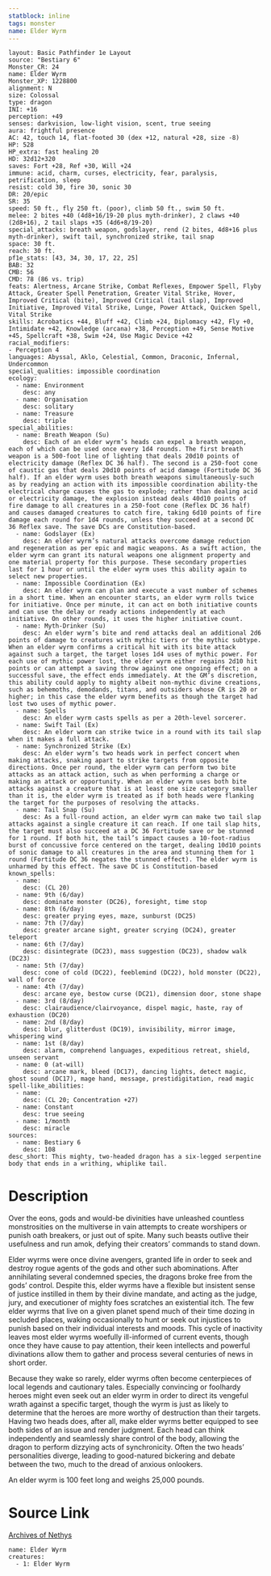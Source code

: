 ```yaml
---
statblock: inline
tags: monster
name: Elder Wyrm
---
```

```statblock
layout: Basic Pathfinder 1e Layout
source: "Bestiary 6"
Monster_CR: 24
name: Elder Wyrm
Monster_XP: 1228800
alignment: N
size: Colossal
type: dragon
INI: +16
perception: +49
senses: darkvision, low-light vision, scent, true seeing
aura: frightful presence
AC: 42, touch 14, flat-footed 30 (dex +12, natural +28, size -8)
HP: 528
HP_extra: fast healing 20
HD: 32d12+320
saves: Fort +28, Ref +30, Will +24
immune: acid, charm, curses, electricity, fear, paralysis, petrification, sleep
resist: cold 30, fire 30, sonic 30
DR: 20/epic
SR: 35
speed: 50 ft., fly 250 ft. (poor), climb 50 ft., swim 50 ft.
melee: 2 bites +40 (4d8+16/19-20 plus myth-drinker), 2 claws +40 (2d8+16), 2 tail slaps +35 (4d6+8/19-20)
special_attacks: breath weapon, godslayer, rend (2 bites, 4d8+16 plus myth-drinker), swift tail, synchronized strike, tail snap
space: 30 ft.
reach: 30 ft.
pf1e_stats: [43, 34, 30, 17, 22, 25]
BAB: 32
CMB: 56
CMD: 78 (86 vs. trip)
feats: Alertness, Arcane Strike, Combat Reflexes, Empower Spell, Flyby Attack, Greater Spell Penetration, Greater Vital Strike, Hover, Improved Critical (bite), Improved Critical (tail slap), Improved Initiative, Improved Vital Strike, Lunge, Power Attack, Quicken Spell, Vital Strike
skills: Acrobatics +44, Bluff +42, Climb +24, Diplomacy +42, Fly +0, Intimidate +42, Knowledge (arcana) +38, Perception +49, Sense Motive +45, Spellcraft +38, Swim +24, Use Magic Device +42
racial_modifiers:
- Perception 4
languages: Abyssal, Aklo, Celestial, Common, Draconic, Infernal, Undercommon
special_qualities: impossible coordination
ecology:
  - name: Environment
    desc: any
  - name: Organisation
    desc: solitary
  - name: Treasure
    desc: triple
special_abilities:
  - name: Breath Weapon (Su)
    desc: Each of an elder wyrm’s heads can expel a breath weapon, each of which can be used once every 1d4 rounds. The first breath weapon is a 500-foot line of lighting that deals 20d10 points of electricity damage (Reflex DC 36 half). The second is a 250-foot cone of caustic gas that deals 20d10 points of acid damage (Fortitude DC 36 half). If an elder wyrm uses both breath weapons simultaneously-such as by readying an action with its impossible coordination ability-the electrical charge causes the gas to explode; rather than dealing acid or electricity damage, the explosion instead deals 40d10 points of fire damage to all creatures in a 250-foot cone (Reflex DC 36 half) and causes damaged creatures to catch fire, taking 6d10 points of fire damage each round for 1d4 rounds, unless they succeed at a second DC 36 Reflex save. The save DCs are Constitution-based.
  - name: Godslayer (Ex)
    desc: An elder wyrm’s natural attacks overcome damage reduction and regeneration as per epic and magic weapons. As a swift action, the elder wyrm can grant its natural weapons one alignment property and one material property for this purpose. These secondary properties last for 1 hour or until the elder wyrm uses this ability again to select new properties.
  - name: Impossible Coordination (Ex)
    desc: An elder wyrm can plan and execute a vast number of schemes in a short time. When an encounter starts, an elder wyrm rolls twice for initiative. Once per minute, it can act on both initiative counts and can use the delay or ready actions independently at each initiative. On other rounds, it uses the higher initiative count.
  - name: Myth-Drinker (Su)
    desc: An elder wyrm’s bite and rend attacks deal an additional 2d6 points of damage to creatures with mythic tiers or the mythic subtype. When an elder wyrm confirms a critical hit with its bite attack against such a target, the target loses 1d4 uses of mythic power. For each use of mythic power lost, the elder wyrm either regains 2d10 hit points or can attempt a saving throw against one ongoing effect; on a successful save, the effect ends immediately. At the GM’s discretion, this ability could apply to mighty albeit non-mythic divine creations, such as behemoths, demodands, titans, and outsiders whose CR is 20 or higher; in this case the elder wyrm benefits as though the target had lost two uses of mythic power.
  - name: Spells
    desc: An elder wyrm casts spells as per a 20th-level sorcerer.
  - name: Swift Tail (Ex)
    desc: An elder worm can strike twice in a round with its tail slap when it makes a full attack.
  - name: Synchronized Strike (Ex)
    desc: An elder wyrm’s two heads work in perfect concert when making attacks, snaking apart to strike targets from opposite directions. Once per round, the elder wyrm can perform two bite attacks as an attack action, such as when performing a charge or making an attack or opportunity. When an elder wyrm uses both bite attacks against a creature that is at least one size category smaller than it is, the elder wyrm is treated as if both heads were flanking the target for the purposes of resolving the attacks.
  - name: Tail Snap (Su)
    desc: As a full-round action, an elder wyrm can make two tail slap attacks against a single creature it can reach. If one tail slap hits, the target must also succeed at a DC 36 Fortitude save or be stunned for 1 round. If both hit, the tail’s impact causes a 10-foot-radius burst of concussive force centered on the target, dealing 10d10 points of sonic damage to all creatures in the area and stunning them for 1 round (Fortitude DC 36 negates the stunned effect). The elder wyrm is unharmed by this effect. The save DC is Constitution-based
known_spells:
  - name:
    desc: (CL 20)
  - name: 9th (6/day)
    desc: dominate monster (DC26), foresight, time stop
  - name: 8th (6/day)
    desc: greater prying eyes, maze, sunburst (DC25)
  - name: 7th (7/day)
    desc: greater arcane sight, greater scrying (DC24), greater teleport
  - name: 6th (7/day)
    desc: disintegrate (DC23), mass suggestion (DC23), shadow walk (DC23)
  - name: 5th (7/day)
    desc: cone of cold (DC22), feeblemind (DC22), hold monster (DC22), wall of force
  - name: 4th (7/day)
    desc: arcane eye, bestow curse (DC21), dimension door, stone shape
  - name: 3rd (8/day)
    desc: clairaudience/clairvoyance, dispel magic, haste, ray of exhaustion (DC20)
  - name: 2nd (8/day)
    desc: blur, glitterdust (DC19), invisibility, mirror image, whispering wind
  - name: 1st (8/day)
    desc: alarm, comprehend languages, expeditious retreat, shield, unseen servant
  - name: 0 (at-will)
    desc: arcane mark, bleed (DC17), dancing lights, detect magic, ghost sound (DC17), mage hand, message, prestidigitation, read magic
spell-like_abilities:
  - name:
    desc: (CL 20; Concentration +27)
  - name: Constant
    desc: true seeing
  - name: 1/month
    desc: miracle
sources:
  - name: Bestiary 6
    desc: 108
desc_short: This mighty, two-headed dragon has a six-legged serpentine body that ends in a writhing, whiplike tail.
```
# Description
Over the eons, gods and would-be divinities have unleashed countless monstrosities on the multiverse in vain attempts to create worshipers or punish oath breakers, or just out of spite. Many such beasts outlive their usefulness and run amok, defying their creators’ commands to stand down. 

Elder wyrms were once divine avengers, granted life in order to seek and destroy rogue agents of the gods and other such abominations. After annihilating several condemned species, the dragons broke free from the gods’ control. Despite this, elder wyrms have a flexible but insistent sense of justice instilled in them by their divine mandate, and acting as the judge, jury, and executioner of mighty foes scratches an existential itch. The few elder wyrms that live on a given planet spend much of their time dozing in secluded places, waking occasionally to hunt or seek out injustices to punish based on their individual interests and moods. This cycle of inactivity leaves most elder wyrms woefully ill-informed of current events, though once they have cause to pay attention, their keen intellects and powerful divinations allow them to gather and process several centuries of news in short order. 

Because they wake so rarely, elder wyrms often become centerpieces of local legends and cautionary tales. Especially convincing or foolhardy heroes might even seek out an elder wyrm in order to direct its vengeful wrath against a specific target, though the wyrm is just as likely to determine that the heroes are more worthy of destruction than their targets. Having two heads does, after all, make elder wyrms better equipped to see both sides of an issue and render judgment. Each head can think independently and seamlessly share control of the body, allowing the dragon to perform dizzying acts of synchronicity. Often the two heads’ personalities diverge, leading to good-natured bickering and debate between the two, much to the dread of anxious onlookers. 

An elder wyrm is 100 feet long and weighs 25,000 pounds.
# Source Link
[Archives of Nethys](https://aonprd.com/MonsterDisplay.aspx?ItemName=Elder%20Wyrm)
```encounter-table
name: Elder Wyrm
creatures:
  - 1: Elder Wyrm
```
